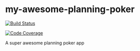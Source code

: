 # my-awesome-planning-poker
[![Build Status](https://travis-ci.org/fmillone/my-awesome-planning-poker.svg?branch=master)](https://travis-ci.org/fmillone/my-awesome-planning-poker)

[![Code Coverage](https://img.shields.io/codecov/c/github/fmillone/my-awesome-planning-poker/master.svg)](https://codecov.io/github/fmillone/my-awesome-planning-poker?branch=master)

A super awesome planning poker app
